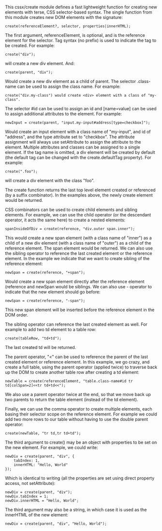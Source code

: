 This cssx/create module defines a fast lightweight function for creating new elements
with terse, CSS selector-based syntax. The single function from this module creates
new DOM elements with the signature:

    create(referenceElement?, selector, properties|innerHTML);

The first argument, referenceElement, is optional, and is the reference element
for the selector. Tag syntax (no prefix) is used to indicate the tag to be created. For example:

	create("div");
	
will create a new div element. And: 

	create(parent, "div"); 
	
Would create a new div element as a child of parent. 
The selector .class-name can be used to assign the class name. For example:

	create("div.my-class") would create <div> element with a class of "my-class".

The selector #id can be used to assign an id and [name=value] can be used to 
assign additional attributes to the element. For example:

	newInput = create(parent, "input.my-input#address[type=checkbox]");

Would create an input element with a class name of "my-input", and id of "address",
and the type attribute set to "checkbox". The attribute assignment will always use 
setAttribute to assign the attribute to the element. Multiple attributes and classes
can be assigned to a single element. If the tag name is omitted, a div
element will be created by default (the default tag can be changed with the 
create.defaultTag property). For example:

	create(".foo");

will create a div element with the class "foo". 

The create function returns the last top level element created or referenced (by a 
suffix combinator). In the examples above, the newly create element would be returned.

CSS combinators can be used to create child elements and sibling elements. For example,
we can use the child operator (or the descendant operator, it acts the same here) to 
create a nested elements:

	spanInsideOfDiv = create(reference, "div.outer span.inner");

This would create a new span element (with a class name of "inner") as a child of a
new div element (with a class name of "outer") as a child of the reference element. The
span element would be returned. We can also use the sibling operator to reference
the last created element or the reference element. In the example we indicate that
we want to create sibling of the reference element:

	newSpan = create(reference, "+span");

Would create a new span element directly after the reference element (reference and 
newSpan would be siblings. We can also use - operator to indicate that the new element
should go before: 

	newSpan = create(reference, "-span");

This new span element will be inserted before the reference element in the DOM order.

The sibling operator can reference the last created element as well. For example
to add two td element to a table row:

	create(tableRow, "td+td");

The last created td will be returned.

The parent operator, "<" can be used to reference the parent of the last created 
element or reference element. In this example, we go crazy, and create a full table,
using the parent operator (applied twice) to traverse back up the DOM to create another table row
after creating a td element:

	newTable = create(referenceElement, "table.class-name#id tr td[colSpan=2]<<tr td+td<<");

We also use a parent operator twice at the end, so that we move back up two parents 
to return the table element (instead of the td element).

Finally, we can use the comma operator to create multiple elements, each basing their selector 
scope on the reference element. For example we could add two more rows to our table
without having to use the double parent operator:

	create(newTable, "tr td,tr td+td");

The third argument to create() may be an object with properties to be set on the new
element. For example, we could write:

	newDiv = create(parent, "div", {
		tabIndex: 1,
		innerHTML: "Hello, World"
	});

Which is identical to writing (all the properties are set using direct property access, not setAttribute):

	newDiv = create(parent, "div");
	newDiv.tabIndex = 1;
	newDiv.innerHTML = "Hello, World";

The third argument may also be a string, in which case it is used as the innerHTML of the
new element:

	newDiv = create(parent, "div", "Hello, World");
